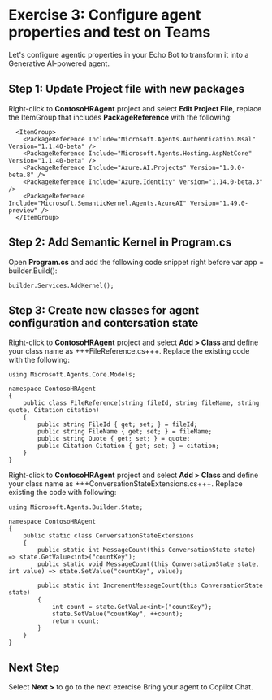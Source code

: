 # Exercise 3: Configure agent properties and test on Teams

Let's configure agentic properties in your Echo Bot to transform it into a Generative AI-powered agent.

## Step 1: Update Project file with new packages

Right-click to **ContosoHRAgent** project and select **Edit Project File**, replace the ItemGroup that includes **PackageReference** with the following:

```
  <ItemGroup>
	<PackageReference Include="Microsoft.Agents.Authentication.Msal" Version="1.1.40-beta" />
	<PackageReference Include="Microsoft.Agents.Hosting.AspNetCore" Version="1.1.40-beta" />
	<PackageReference Include="Azure.AI.Projects" Version="1.0.0-beta.8" />
	<PackageReference Include="Azure.Identity" Version="1.14.0-beta.3" />
	<PackageReference Include="Microsoft.SemanticKernel.Agents.AzureAI" Version="1.49.0-preview" />
  </ItemGroup>
```

## Step 2: Add Semantic Kernel in Program.cs

Open **Program.cs** and add the following code snippet right before var app = builder.Build():
    
```
builder.Services.AddKernel();
```

## Step 3: Create new classes for agent configuration and contersation state

Right-click to **ContosoHRAgent** project and select **Add > Class** and define your class name as +++FileReference.cs+++. Replace the existing code with the following:

```
using Microsoft.Agents.Core.Models;
  
namespace ContosoHRAgent
{
    public class FileReference(string fileId, string fileName, string quote, Citation citation)
    {
        public string FileId { get; set; } = fileId;
        public string FileName { get; set; } = fileName;
        public string Quote { get; set; } = quote;
        public Citation Citation { get; set; } = citation;
    }
}
```

Right-click to **ContosoHRAgent** project and select **Add > Class** and define your class name as +++ConversationStateExtensions.cs+++. Replace existing the code with following:

```
using Microsoft.Agents.Builder.State;
  
namespace ContosoHRAgent
{
    public static class ConversationStateExtensions
    {
        public static int MessageCount(this ConversationState state) => state.GetValue<int>("countKey");
        public static void MessageCount(this ConversationState state, int value) => state.SetValue("countKey", value);
  
        public static int IncrementMessageCount(this ConversationState state)
        {
            int count = state.GetValue<int>("countKey");
            state.SetValue("countKey", ++count);
            return count;
        } 
    }
}
```

## Next Step

Select **Next >** to go to the next exercise Bring your agent to Copilot Chat.
